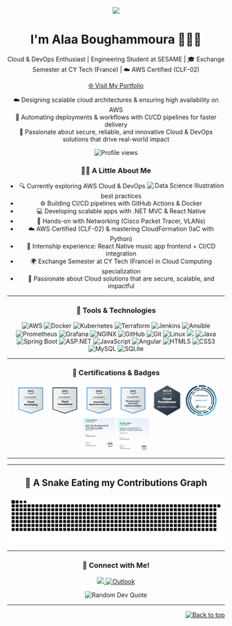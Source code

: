 <p align="center">
  <img src="https://readme-typing-svg.demolab.com/?lines=Hello,+Fellow+Explorer!&center=true&size=30&color=58A6FF">
</p>

<h1 align="center">I'm Alaa Boughammoura 👩🏻‍💻</h1>

<p align="center">
 Cloud & DevOps Enthusiast | Engineering Student at SESAME | 🎓 Exchange Semester at CY Tech (France)  |  ☁️ AWS Certified (CLF-02)  
</p>
<p align="center">
  <a href="https://boughammouraalaa.github.io/Boughammoura-Alaa/" target="_blank">
    🌐 Visit My Portfolio
  </a>
</p>


<p align="center">
  ☁️ Designing scalable cloud architectures & ensuring high availability on AWS<br>
  🔧 Automating deployments & workflows with CI/CD pipelines for faster delivery<br>
  🔐 Passionate about secure, reliable, and innovative Cloud & DevOps solutions that drive real-world impact
</p>



<div align="center">
  
![Profile views](https://komarev.com/ghpvc/?username=alaa-boughammoura&color=blue) 



### 👩‍💻 A Little About Me 

<img align="right" src="https://github.com/7oSkaaa/7oSkaaa/blob/main/Images/Right_Side.gif?raw=true" width="180px" alt="Data Science Illustration"/>

- 🔍 Currently exploring AWS Cloud & DevOps best practices  
- ⚙️ Building CI/CD pipelines with GitHub Actions & Docker  
- 💻 Developing scalable apps with .NET MVC & React Native  
- 📡 Hands-on with Networking (Cisco Packet Tracer, VLANs)    
- ☁️ AWS Certified (CLF-02) & mastering CloudFormation (IaC with Python)  
- 📱 Internship experience: React Native music app frontend + CI/CD integration  
- 🌍 Exchange Semester at CY Tech (France) in Cloud Computing specialization  
- 🤝 Passionate about Cloud solutions that are secure, scalable, and impactful  

---

### 🚀 Tools & Technologies

<p align="center">
  <!-- Cloud & DevOps -->
<p align="center">
  <!-- Cloud & DevOps -->
  <img src="https://www.vectorlogo.zone/logos/amazon_aws/amazon_aws-icon.svg" width="50" title="AWS" />
  <img src="https://cdn.jsdelivr.net/gh/devicons/devicon/icons/docker/docker-original.svg" width="50" title="Docker" />
  <img src="https://cdn.jsdelivr.net/gh/devicons/devicon/icons/kubernetes/kubernetes-plain.svg" width="50" title="Kubernetes" />
  <img src="https://www.vectorlogo.zone/logos/terraformio/terraformio-icon.svg" width="50" title="Terraform" />
  <img src="https://www.vectorlogo.zone/logos/jenkins/jenkins-icon.svg" width="50" title="Jenkins" />
  <img src="https://cdn.jsdelivr.net/gh/devicons/devicon/icons/ansible/ansible-original.svg" width="50" title="Ansible" />
  <img src="https://www.vectorlogo.zone/logos/prometheusio/prometheusio-icon.svg" width="50" title="Prometheus" />
  <img src="https://www.vectorlogo.zone/logos/grafana/grafana-icon.svg" width="50" title="Grafana" />
  <img src="https://cdn.jsdelivr.net/gh/devicons/devicon/icons/nginx/nginx-original.svg" width="50" title="NGINX" />
  <img src="https://cdn.jsdelivr.net/gh/devicons/devicon/icons/github/github-original.svg" width="50" title="GitHub" />
  <img src="https://cdn.jsdelivr.net/gh/devicons/devicon/icons/git/git-original.svg" width="50" title="Git" />
  <img src="https://cdn.jsdelivr.net/gh/devicons/devicon/icons/linux/linux-original.svg" width="50" title="Linux" />
  <img src="https://cdn.jsdelivr.net/gh/devicons/devicon/icons/bash/bash-original.svg" width="50" ti

  <!-- Programming & Frameworks -->
  <img src="https://cdn.jsdelivr.net/gh/devicons/devicon/icons/java/java-original.svg" width="50" title="Java" />
  <img src="https://cdn.jsdelivr.net/gh/devicons/devicon/icons/spring/spring-original.svg" width="50" title="Spring Boot" />
  <img src="https://cdn.jsdelivr.net/gh/devicons/devicon/icons/dot-net/dot-net-original.svg" width="50" title="ASP.NET" />
  <img src="https://cdn.jsdelivr.net/gh/devicons/devicon/icons/javascript/javascript-original.svg" width="50" title="JavaScript" />
  <img src="https://cdn.jsdelivr.net/gh/devicons/devicon/icons/angularjs/angularjs-original.svg" width="50" title="Angular" />
  <img src="https://cdn.jsdelivr.net/gh/devicons/devicon/icons/html5/html5-original.svg" width="50" title="HTML5" />
  <img src="https://cdn.jsdelivr.net/gh/devicons/devicon/icons/css3/css3-original.svg" width="50" title="CSS3" />

  <!-- Databases -->
  <img src="https://cdn.jsdelivr.net/gh/devicons/devicon/icons/mysql/mysql-original.svg" width="50" title="MySQL" />
  <img src="https://cdn.jsdelivr.net/gh/devicons/devicon/icons/sqlite/sqlite-original.svg" width="50" title="SQLite" />


</p>

---
### 📛 Certifications & Badges
<p align="center">
<a href="https://www.credly.com/users/alaa-boughammoura/"><img src="CloudDeveloping.png" alt="alaa-boughammoura" width="75" height="75"/></a>
<a href="https://www.credly.com/users/alaa-boughammoura/"><img src="CloudFondations.png" alt="alaa-boughammoura" width="75" height="75"/></a>
<a href="https://www.credly.com/users/alaa-boughammoura/"><img src="CloudWebApplicationBuilder.png" alt="alaa-boughammoura" width="75" height="75"/></a>
<a href="https://www.credly.com/users/alaa-boughammoura/"><img src="MicroservicesBuilder.png" alt="alaa-boughammoura" width="75" height="75"/></a>
<a href="https://www.credly.com/users/alaa-boughammoura/"><img src="AWSCloudFondations.png" alt="alaa-boughammoura" width="75" height="75"/></a>
<a href="https://www.credly.com/users/alaa-boughammoura/"><img src="ITSpecialistJavaScript.png" alt="alaa-boughammoura" width="75" height="75"/></a>
<a href="https://www.credly.com/users/alaa-boughammoura/"><img src="CDK.png" alt="alaa-boughammoura" width="75" height="75"/></a>
<a href="https://www.credly.com/users/alaa-boughammoura/"><img src="VPC.png" alt="alaa-boughammoura" width="75" height="75"/></a>
</p> 


---


<!-- github profile trophies     -->
 





<!-- github streak stats -->

---

## 🐍 A Snake Eating my Contributions Graph
	
<p align = "center">
	<img src = "https://github.com/7oSkaaa/7oSkaaa/blob/output/github-contribution-grid-snake.svg?" alt = "Snake Game"/>
</p>

 ---

### 💬 Connect with Me!

<p align="center">
  <a href="https://www.linkedin.com/in/alaa-boughammoura/" target="_blank">
    <img src="https://img.icons8.com/color/48/linkedin.png" width="40"/>
  </a>
  <a href="mailto: alaa.boughammoura@hotmail.com" target="_blank">
   <img src="https://img.icons8.com/color/48/microsoft-outlook-2019.png" width="40" title="Outlook" />
  </a>
</p>


<!-- random quote -->
<p align="center">
  <img src="https://quotes-github-readme.vercel.app/api?type=horizontal&theme=radical" alt="Random Dev Quote" />
</p>

 <hr/>




<p align="right">
  <a href="#top">
    <img src="https://img.shields.io/badge/Back%20to%20Top-↑-blue" alt="Back to top" />
  </a>
</p>
